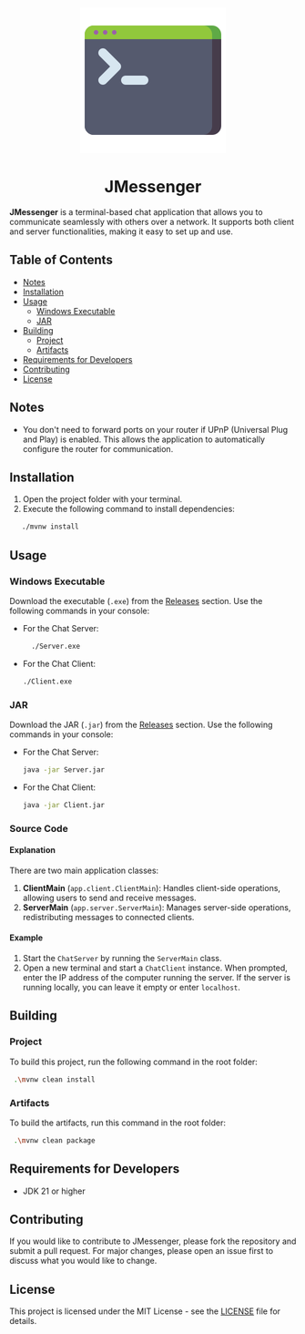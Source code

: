 <p align="center"><img src="src/main/resources/images/command.png" alt="command"></p>
<h1 align="center">JMessenger</h1>

**JMessenger** is a terminal-based chat application that allows you to communicate seamlessly with others over a
network. It supports both client and server functionalities, making it easy to set up and use.

## Table of Contents

- [Notes](#notes)
- [Installation](#installation)
- [Usage](#usage)
    - [Windows Executable](#windows-executable)
    - [JAR](#jar)
- [Building](#building)
    - [Project](#project)
    - [Artifacts](#artifacts)
- [Requirements for Developers](#requirements-for-developers)
- [Contributing](#contributing)
- [License](#license)

## Notes

- You don't need to forward ports on your router if UPnP (Universal Plug and Play) is enabled. This allows the
  application to automatically configure the router for communication.

## Installation

1. Open the project folder with your terminal.
2. Execute the following command to install dependencies:

```bash
   ./mvnw install
```

## Usage

### Windows Executable

Download the executable (`.exe`) from the [Releases](https://github.com/FelipeKobra/JavaTerminalChat/releases) section.
Use the following commands in your console:

- For the Chat Server:
  ```bash
    ./Server.exe
  ```
- For the Chat Client:
    ```bash
    ./Client.exe
    ```

### JAR

Download the JAR (`.jar`) from the [Releases](https://github.com/FelipeKobra/JavaTerminalChat/releases) section. Use the
following commands in your console:

- For the Chat Server:
    ```bash
    java -jar Server.jar
    ```
- For the Chat Client:
    ```bash
  java -jar Client.jar
    ```

### Source Code

#### Explanation

There are two main application classes:

1. **ClientMain** (`app.client.ClientMain`): Handles client-side operations, allowing users to send and receive
   messages.
2. **ServerMain** (`app.server.ServerMain`): Manages server-side operations, redistributing messages to connected
   clients.

#### Example

1. Start the `ChatServer` by running the `ServerMain` class.
2. Open a new terminal and start a `ChatClient` instance. When prompted, enter the IP address of the computer running
   the server. If the server is running locally, you can leave it empty or enter `localhost`.

## Building

### Project

To build this project, run the following command in the root folder:

   ```bash
    .\mvnw clean install
   ```

### Artifacts

To build the artifacts, run this command in the root folder:

   ```bash
    .\mvnw clean package
   ```

## Requirements for Developers

- JDK 21 or higher

## Contributing

If you would like to contribute to JMessenger, please fork the repository and submit a pull request. For major changes,
please open an issue first to discuss what you would like to change.

## License

This project is licensed under the MIT License - see the [LICENSE](LICENSE) file for details.
